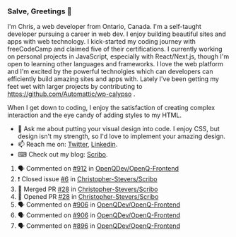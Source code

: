 ### Salve, Greetings 👋

I'm Chris, a web developer from Ontario, Canada. I'm a self-taught developer pursuing a career in web dev. I enjoy building beautiful sites and apps with web technology.
I kick-started my coding journey with freeCodeCamp and claimed five of their certifications.  I currently working on personal projects in JavaScript, especially with React/Next.js, though I'm open to learning other languages and frameworks. I love the web platform and I'm excited by the powerful technolgies which can developers can efficiently build amazing sites and apps with. Lately I've been getting my feet wet with larger projects by contributing to https://github.com/Automattic/wp-calypso .

When I get down to coding, I enjoy the satisfaction of creating complex interaction and the eye candy of adding styles to my HTML. 

- 💬 Ask me about putting your visual design into code. I enjoy CSS, but design isn't my strength, so I'd love to implement your amazing design.
- 📫 Reach me on: [Twitter](https://twitter.com/Christo28120856), [Linkedin](https://www.linkedin.com/in/christopher-stevers-07b9a5204/).
- ⌨ Check out my blog: [Scribo](https://christopherstevers.cf).
<!--
**Christopher-Stevers/Christopher-Stevers** is a ✨ _special_ ✨ repository because its `README.md` (this file) appears on your GitHub profile.

Here are some ideas to get you started:

- 🔭 I’m currently working on ...
- 🌱 I’m currently learning ...
- 👯 I’m looking to collaborate on ...
- 🤔 I’m looking for help with ...
- 😄 Pronouns: ...
- ⚡ Fun fact: ...
-->

<!--START_SECTION:activity-->
1. 🗣 Commented on [#912](https://github.com/OpenQDev/OpenQ-Frontend/issues/912) in [OpenQDev/OpenQ-Frontend](https://github.com/OpenQDev/OpenQ-Frontend)
2. ❗️ Closed issue [#6](https://github.com/Christopher-Stevers/Scribo/issues/6) in [Christopher-Stevers/Scribo](https://github.com/Christopher-Stevers/Scribo)
3. 🎉 Merged PR [#28](https://github.com/Christopher-Stevers/Scribo/pull/28) in [Christopher-Stevers/Scribo](https://github.com/Christopher-Stevers/Scribo)
4. 💪 Opened PR [#28](https://github.com/Christopher-Stevers/Scribo/pull/28) in [Christopher-Stevers/Scribo](https://github.com/Christopher-Stevers/Scribo)
5. 🗣 Commented on [#906](https://github.com/OpenQDev/OpenQ-Frontend/issues/906) in [OpenQDev/OpenQ-Frontend](https://github.com/OpenQDev/OpenQ-Frontend)
6. 🗣 Commented on [#906](https://github.com/OpenQDev/OpenQ-Frontend/issues/906) in [OpenQDev/OpenQ-Frontend](https://github.com/OpenQDev/OpenQ-Frontend)
7. 🗣 Commented on [#896](https://github.com/OpenQDev/OpenQ-Frontend/issues/896) in [OpenQDev/OpenQ-Frontend](https://github.com/OpenQDev/OpenQ-Frontend)
<!--END_SECTION:activity-->
